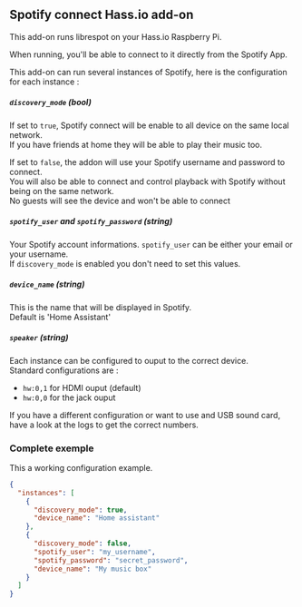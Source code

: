 Spotify connect Hass.io add-on
--------------------------

This add-on runs librespot on your Hass.io Raspberry Pi.

When running, you'll be able to connect to it directly from the Spotify App.

This add-on can run several instances of Spotify, here is the configuration for each instance :

##### `discovery_mode` (bool)

If set to `true`, Spotify connect will be enable to all device on the same local network.  
If you have friends at home they will be able to play their music too.

If set to `false`, the addon will use your Spotify username and password to connect.  
You will also be able to connect and control playback with Spotify without being on the same network.  
No guests will see the device and won't be able to connect

##### `spotify_user` and `spotify_password` (string)

Your Spotify account informations. `spotify_user` can be either your email or your username.  
If `discovery_mode` is enabled you don't need to set this values.

##### `device_name` (string)

This is the name that will be displayed in Spotify.  
Default is 'Home Assistant'

##### `speaker` (string)

Each instance can be configured to ouput to the correct device.  
Standard configurations are :
- `hw:0,1` for HDMI ouput (default)
- `hw:0,0` for the jack ouput

If you have a different configuration or want to use and USB sound card, have a look at the logs to get the correct numbers.


### Complete exemple

This a working configuration example.

```json
{
  "instances": [
    {
      "discovery_mode": true,
      "device_name": "Home assistant"
    },
    {
      "discovery_mode": false,
      "spotify_user": "my_username",
      "spotify_password": "secret_password",
      "device_name": "My music box"
    }
  ]
}
```
